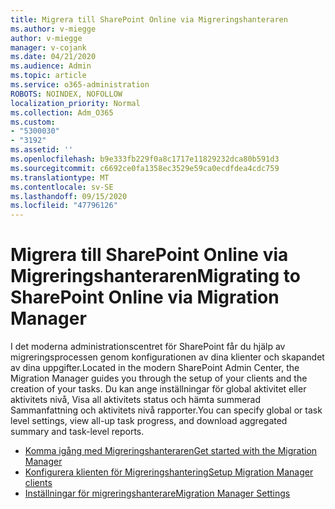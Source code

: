 ```yaml
---
title: Migrera till SharePoint Online via Migreringshanteraren
ms.author: v-miegge
author: v-miegge
manager: v-cojank
ms.date: 04/21/2020
ms.audience: Admin
ms.topic: article
ms.service: o365-administration
ROBOTS: NOINDEX, NOFOLLOW
localization_priority: Normal
ms.collection: Adm_O365
ms.custom:
- "5300030"
- "3192"
ms.assetid: ''
ms.openlocfilehash: b9e333fb229f0a8c1717e11829232dca80b591d3
ms.sourcegitcommit: c6692ce0fa1358ec3529e59ca0ecdfdea4cdc759
ms.translationtype: MT
ms.contentlocale: sv-SE
ms.lasthandoff: 09/15/2020
ms.locfileid: "47796126"
---
```

# <a name="migrating-to-sharepoint-online-via-migration-manager"></a><span data-ttu-id="f6749-102">Migrera till SharePoint Online via Migreringshanteraren</span><span class="sxs-lookup"><span data-stu-id="f6749-102">Migrating to SharePoint Online via Migration Manager</span></span>

<span data-ttu-id="f6749-103">I det moderna administrationscentret för SharePoint får du hjälp av migreringsprocessen genom konfigurationen av dina klienter och skapandet av dina uppgifter.</span><span class="sxs-lookup"><span data-stu-id="f6749-103">Located in the modern SharePoint Admin Center, the Migration Manager guides you through the setup of your clients and the creation of your tasks.</span></span> <span data-ttu-id="f6749-104">Du kan ange inställningar för global aktivitet eller aktivitets nivå, Visa all aktivitets status och hämta summerad Sammanfattning och aktivitets nivå rapporter.</span><span class="sxs-lookup"><span data-stu-id="f6749-104">You can specify global or task level settings, view all-up task progress, and download aggregated summary and task-level reports.</span></span>

* [<span data-ttu-id="f6749-105">Komma igång med Migreringshanteraren</span><span class="sxs-lookup"><span data-stu-id="f6749-105">Get started with the Migration Manager</span></span>](https://docs.microsoft.com/sharepointmigration/mm-get-started)
* [<span data-ttu-id="f6749-106">Konfigurera klienten för Migreringshantering</span><span class="sxs-lookup"><span data-stu-id="f6749-106">Setup Migration Manager clients</span></span>](https://docs.microsoft.com/sharepointmigration/mm-setup-clients)
* [<span data-ttu-id="f6749-107">Inställningar för migreringshanterare</span><span class="sxs-lookup"><span data-stu-id="f6749-107">Migration Manager Settings</span></span>](https://docs.microsoft.com/sharepointmigration/mm-settings)